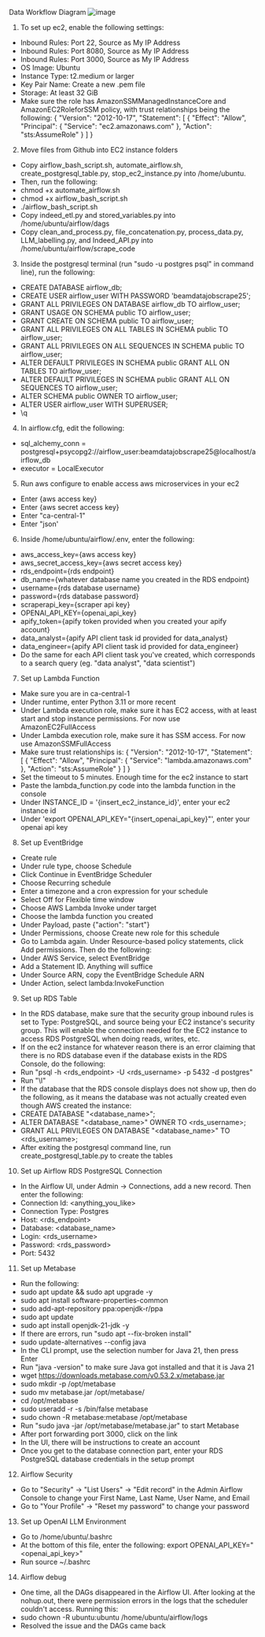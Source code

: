 Data Workflow Diagram
![image](https://github.com/user-attachments/assets/16e8b0e3-6634-4a95-bb60-a10f4b30f1a4)

1. To set up ec2, enable the following settings:
- Inbound Rules: Port 22, Source as My IP Address
- Inbound Rules: Port 8080, Source as My IP Address
- Inbound Rules: Port 3000, Source as My IP Address
- OS Image: Ubuntu
- Instance Type: t2.medium or larger
- Key Pair Name: Create a new .pem file
- Storage: At least 32 GiB
- Make sure the role has AmazonSSMManagedInstanceCore and AmazonEC2RoleforSSM policy, with trust relationships being the following:
{
    "Version": "2012-10-17",
    "Statement": [
        {
            "Effect": "Allow",
            "Principal": {
                "Service": "ec2.amazonaws.com"
            },
            "Action": "sts:AssumeRole"
        }
    ]
}
2. Move files from Github into EC2 instance folders
- Copy airflow_bash_script.sh, automate_airflow.sh, create_postgresql_table.py, stop_ec2_instance.py into /home/ubuntu.
- Then, run the following:
- chmod +x automate_airflow.sh
- chmod +x airflow_bash_script.sh
- ./airflow_bash_script.sh
- Copy indeed_etl.py and stored_variables.py into /home/ubuntu/airflow/dags
- Copy clean_and_process.py, file_concatenation.py, process_data.py, LLM_labelling.py, and Indeed_API.py into /home/ubuntu/airflow/scrape_code
3. Inside the postgresql terminal (run "sudo -u postgres psql" in command line), run the following:
- CREATE DATABASE airflow_db;
- CREATE USER airflow_user WITH PASSWORD 'beamdatajobscrape25';
- GRANT ALL PRIVILEGES ON DATABASE airflow_db TO airflow_user;
- GRANT USAGE ON SCHEMA public TO airflow_user;
- GRANT CREATE ON SCHEMA public TO airflow_user;
- GRANT ALL PRIVILEGES ON ALL TABLES IN SCHEMA public TO airflow_user;
- GRANT ALL PRIVILEGES ON ALL SEQUENCES IN SCHEMA public TO airflow_user;
- ALTER DEFAULT PRIVILEGES IN SCHEMA public GRANT ALL ON TABLES TO airflow_user;
- ALTER DEFAULT PRIVILEGES IN SCHEMA public GRANT ALL ON SEQUENCES TO airflow_user;
- ALTER SCHEMA public OWNER TO airflow_user;
- ALTER USER airflow_user WITH SUPERUSER;
- \q
4. In airflow.cfg, edit the following:
-  sql_alchemy_conn = postgresql+psycopg2://airflow_user:beamdatajobscrape25@localhost/airflow_db
-  executor = LocalExecutor
5. Run aws configure to enable access aws microservices in your ec2
-  Enter {aws access key}
-  Enter {aws secret access key}
-  Enter "ca-central-1"
-  Enter "json'
6. Inside /home/ubuntu/airflow/.env, enter the following:
-  aws_access_key={aws access key}
-  aws_secret_access_key={aws secret access key}
-  rds_endpoint={rds endpoint}
-  db_name={whatever database name you created in the RDS endpoint}
-  username={rds database username}
-  password={rds database password}
-  scraperapi_key={scraper api key}
-  OPENAI_API_KEY={openai_api_key}
-  apify_token={apify token provided when you created your apify account}
-  data_analyst={apify API client task id provided for data_analyst}
-  data_engineer={apify API client task id provided for data_engineer}
-  Do the same for each API client task you've created, which corresponds to a search query (eg. "data analyst", "data scientist")
7. Set up Lambda Function
- Make sure you are in ca-central-1
- Under runtime, enter Python 3.11 or more recent
- Under Lambda execution role, make sure it has EC2 access, with at least start and stop instance permissions. For now use AmazonEC2FullAccess
- Under Lambda execution role, make sure it has SSM access. For now use AmazonSSMFullAccess
- Make sure trust relationships is:
{
    "Version": "2012-10-17",
    "Statement": [
        {
            "Effect": "Allow",
            "Principal": {
                "Service": "lambda.amazonaws.com"
            },
            "Action": "sts:AssumeRole"
        }
    ]
}
- Set the timeout to 5 minutes. Enough time for the ec2 instance to start
- Paste the lambda_function.py code into the lambda function in the console
- Under INSTANCE_ID = '{insert_ec2_instance_id}', enter your ec2 instance id
- Under 'export OPENAI_API_KEY="{insert_openai_api_key}"', enter your openai api key
8. Set up EventBridge
- Create rule
- Under rule type, choose Schedule
- Click Continue in EventBridge Scheduler
- Choose Recurring schedule
- Enter a timezone and a cron expression for your schedule
- Select Off for Flexible time window
- Choose AWS Lambda Invoke under target
- Choose the lambda function you created
- Under Payload, paste {"action": "start"}
- Under Permissions, choose Create new role for this schedule
- Go to Lambda again. Under Resource-based policy statements, click Add permissions. Then do the following:
- Under AWS Service, select EventBridge
- Add a Statement ID. Anything will suffice
- Under Source ARN, copy the EventBridge Schedule ARN
- Under Action, select lambda:InvokeFunction
9. Set up RDS Table
- In the RDS database, make sure that the security group inbound rules is set to Type: PostgreSQL, and source being your EC2 instance's security group. This will enable the connection needed for the EC2 instance to access RDS PostgreSQL when doing reads, writes, etc.
- If on the ec2 instance for whatever reason there is an error claiming that there is no RDS database even if the database exists in the RDS Console, do the following:
- Run "psql -h <rds_endpoint> -U <rds_username> -p 5432 -d postgres"
- Run "\l"
- If the database that the RDS console displays does not show up, then do the following, as it means the database was not actually created even though AWS created the instance:
- CREATE DATABASE "<database_name>";
- ALTER DATABASE "<database_name>" OWNER TO <rds_username>;
- GRANT ALL PRIVILEGES ON DATABASE "<database_name>" TO <rds_username>;
- After exiting the postgresql command line, run create_postgresql_table.py to create the tables
10. Set up Airflow RDS PostgreSQL Connection
- In the Airflow UI, under Admin -> Connections, add a new record. Then enter the following:
- Connection Id: <anything_you_like>
- Connection Type: Postgres
- Host: <rds_endpoint>
- Database: <database_name>
- Login: <rds_username>
- Password: <rds_password>
- Port: 5432
11. Set up Metabase
- Run the following:
- sudo apt update && sudo apt upgrade -y
- sudo apt install software-properties-common
- sudo add-apt-repository ppa:openjdk-r/ppa
- sudo apt update
- sudo apt install openjdk-21-jdk -y
- If there are errors, run "sudo apt --fix-broken install"
- sudo update-alternatives --config java
- In the CLI prompt, use the selection number for Java 21, then press Enter
- Run "java -version" to make sure Java got installed and that it is Java 21
- wget https://downloads.metabase.com/v0.53.2.x/metabase.jar
- sudo mkdir -p /opt/metabase
- sudo mv metabase.jar /opt/metabase/
- cd /opt/metabase
- sudo useradd -r -s /bin/false metabase
- sudo chown -R metabase:metabase /opt/metabase
- Run "sudo java -jar /opt/metabase/metabase.jar" to start Metabase
- After port forwarding port 3000, click on the link
- In the UI, there will be instructions to create an account
- Once you get to the database connection part, enter your RDS PostgreSQL database credentials in the setup prompt
12. Airflow Security
- Go to "Security" -> "List Users" -> "Edit record" in the Admin Airflow Console to change your First Name, Last Name, User Name, and Email
- Go to "Your Profile" -> "Reset my password" to change your password
13. Set up OpenAI LLM Environment
- Go to /home/ubuntu/.bashrc
- At the bottom of this file, enter the following: export OPENAI_API_KEY="<openai_api_key>"
- Run source ~/.bashrc
14. Airflow debug
- One time, all the DAGs disappeared in the Airflow UI. After looking at the nohup.out, there were permission errors in the logs that the scheduler couldn't access. Running this:
- sudo chown -R ubuntu:ubuntu /home/ubuntu/airflow/logs
- Resolved the issue and the DAGs came back
